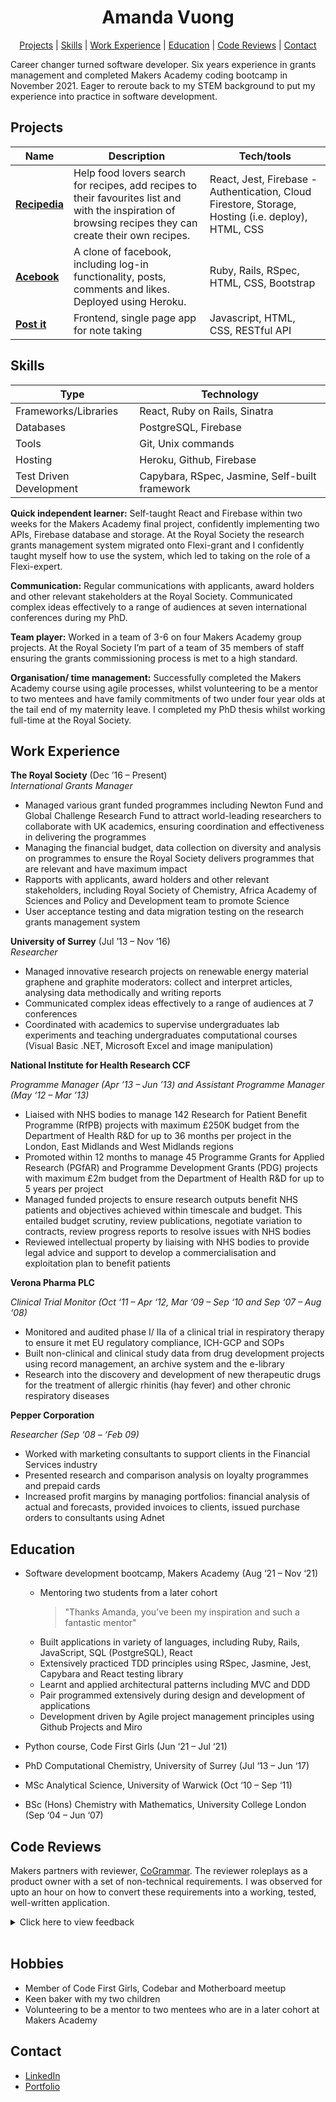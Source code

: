 <div align='center'>
<h1> Amanda Vuong </h1>

[Projects](https://github.com/mandyvuong/CV#Projects) | [Skills](https://github.com/mandyvuong/CV#Skills) | [Work Experience](https://github.com/mandyvuong/CV#Work-Experience) | [Education](https://github.com/mandyvuong/CV#Education) | [Code Reviews](https://github.com/mandyvuong/CV#Code-Reviews) | [Contact](https://github.com/mandyvuong/CV#Contact)

</div>

Career changer turned software developer. Six years experience in grants management and completed Makers Academy coding bootcamp in November 2021. Eager to reroute back to my STEM background to put my experience into practice in software development.

## Projects

| Name                                                                  | Description                                                                                                                                               | Tech/tools                                                                                         |
| --------------------------------------------------------------------- | --------------------------------------------------------------------------------------------------------------------------------------------------------- | -------------------------------------------------------------------------------------------------- |
| **[Recipedia](https://github.com/mandyvuong/Recipedia)**              | Help food lovers search for recipes, add recipes to their favourites list and with the inspiration of browsing recipes they can create their own recipes. | React, Jest, Firebase - Authentication, Cloud Firestore, Storage, Hosting (i.e. deploy), HTML, CSS |
| **[Acebook](https://github.com/mandyvuong/acebook-all-css-no-style)** | A clone of facebook, including log-in functionality, posts, comments and likes. Deployed using Heroku.                                                    | Ruby, Rails, RSpec, HTML, CSS, Bootstrap                                                                      |
| **[Post it](https://github.com/mandyvuong/notes_app)**                | Frontend, single page app for note taking                                                                                                                 | Javascript, HTML, CSS, RESTful API                                                                 |

## Skills

| Type                    | Technology                                     |
| ----------------------- | ---------------------------------------------- |
| Frameworks/Libraries    | React, Ruby on Rails, Sinatra                  |
| Databases               | PostgreSQL, Firebase                           |
| Tools                   | Git, Unix commands                             |
| Hosting                 | Heroku, Github, Firebase                       |
| Test Driven Development | Capybara, RSpec, Jasmine, Self-built framework |

**Quick independent learner:** Self-taught React and Firebase within two weeks for the Makers Academy final project, confidently implementing two APIs, Firebase database and storage. At the Royal Society the research grants management system migrated onto Flexi-grant and I confidently taught myself how to use the system, which led to taking on the role of a Flexi-expert.

**Communication:** Regular communications with applicants, award holders and other relevant stakeholders at the Royal Society. Communicated complex ideas effectively to a range of audiences at seven international conferences during my PhD.

**Team player:** Worked in a team of 3-6 on four Makers Academy group projects. At the Royal Society I’m part of a team of 35 members of staff ensuring the grants commissioning process is met to a high standard.

**Organisation/ time management:** Successfully completed the Makers Academy course using agile processes, whilst volunteering to be a mentor to two mentees and have family commitments of two under four year olds at the tail end of my maternity leave. I completed my PhD thesis whilst working full-time at the Royal Society.

## Work Experience

**The Royal Society** (Dec ’16 – Present)  
_International Grants Manager_

- Managed various grant funded programmes including Newton Fund and Global Challenge Research Fund to attract world-leading researchers to collaborate with UK academics, ensuring coordination and effectiveness in delivering the programmes
- Managing the financial budget, data collection on diversity and analysis on programmes to ensure the Royal Society delivers programmes that are relevant and have maximum impact
- Rapports with applicants, award holders and other relevant stakeholders, including Royal Society of Chemistry, Africa Academy of Sciences and Policy and Development team to promote Science
- User acceptance testing and data migration testing on the research grants management system

**University of Surrey** (Jul ’13 – Nov ‘16)  
_Researcher_

- Managed innovative research projects on renewable energy material graphene and graphite moderators: collect and interpret articles, analysing data methodically and writing reports
- Communicated complex ideas effectively to a range of audiences at 7 conferences
- Coordinated with academics to supervise undergraduates lab experiments and teaching undergraduates computational courses (Visual Basic .NET, Microsoft Excel and image manipulation)

**National Institute for Health Research CCF**

_Programme Manager (Apr ’13 – Jun ’13) and Assistant Programme Manager (May ‘12 – Mar ’13)_

- Liaised with NHS bodies to manage 142 Research for Patient Benefit Programme (RfPB) projects with maximum £250K budget from the Department of Health R&D for up to 36 months per project in the London, East Midlands and West Midlands regions
- Promoted within 12 months to manage 45 Programme Grants for Applied Research (PGfAR) and Programme Development Grants (PDG) projects with maximum £2m budget from the Department of Health R&D for up to 5 years per project
- Managed funded projects to ensure research outputs benefit NHS patients and objectives achieved within timescale and budget. This entailed budget scrutiny, review publications, negotiate variation to contracts, review progress reports to resolve issues with NHS bodies
- Reviewed intellectual property by liaising with NHS bodies to provide legal advice and support to develop a commercialisation and exploitation plan to benefit patients

**Verona Pharma PLC**

_Clinical Trial Monitor (Oct ‘11 – Apr ‘12, Mar ‘09 – Sep ‘10 and Sep ‘07 – Aug ‘08)_

- Monitored and audited phase I/ IIa of a clinical trial in respiratory therapy to ensure it met EU regulatory compliance, ICH-GCP and SOPs
- Built non-clinical and clinical study data from drug development projects using record management, an archive system and the e-library
- Research into the discovery and development of new therapeutic drugs for the treatment of allergic rhinitis (hay fever) and other chronic respiratory diseases

**Pepper Corporation**

_Researcher (Sep ‘08 – ‘Feb 09)_

- Worked with marketing consultants to support clients in the Financial Services industry
- Presented research and comparison analysis on loyalty programmes and prepaid cards
- Increased profit margins by managing portfolios: financial analysis of actual and forecasts, provided invoices to clients, issued purchase orders to consultants using Adnet

## Education

- Software development bootcamp, Makers Academy (Aug ‘21 – Nov ‘21)

  - Mentoring two students from a later cohort
    > "Thanks Amanda, you’ve been my inspiration and such a fantastic mentor"
  - Built applications in variety of languages, including Ruby, Rails, JavaScript, SQL (PostgreSQL), React
  - Extensively practiced TDD principles using RSpec, Jasmine, Jest, Capybara and React testing library
  - Learnt and applied architectural patterns including MVC and DDD
  - Pair programmed extensively during design and development of applications
  - Development driven by Agile project management principles using Github Projects and Miro

- Python course, Code First Girls (Jun ‘21 – Jul ‘21)
- PhD Computational Chemistry, University of Surrey (Jul ‘13 – Jun ‘17)
- MSc Analytical Science, University of Warwick (Oct ‘10 – Sep ‘11)
- BSc (Hons) Chemistry with Mathematics, University College London (Sep ‘04 – Jun ‘07)

## Code Reviews

Makers partners with reviewer, [CoGrammar](https://www.cogrammar.com/). The reviewer roleplays as a product owner with a set of non-technical requirements. I was observed for upto an hour on how to convert these requirements into a working, tested, well-written application.

<details>
  <summary>Click here to view feedback</summary>
 
  </br>
  
**Can model**
> "The algorithm made logical sense and you were able to meet the requirements for this program quite well."

**Can TDD**

> "You have once again based your tests on behaviours in order to keep your code properly decoupled from the tests and this also meant that the tests were client-oriented with the acceptance criteria properly encoded in the algorithm."

**Can write code that is easy to change**

> "You had your test suite properly decoupled from your implementation by making sure the tests were based solely on acceptance criteria, and not reliant on the current implementation. This makes changes to the code much easier as they will not break your test suite."

> "You have used sensible method and variable names that were derived from the client’s domain. This helped to make your code easy to understand which helps to make it easier to change as a result."

**Can debug**

> "You have quite a good debugging process and are reading the error messages clearly in order to get insight into how the code is behaving."

**Justify the way I work**

> "You have a very clear way of communicating what you are doing and why you are doing it. When debugging, you kept me updated as to what you believed the problem was and what the solution would be before making changes."

> "This type of communication will definitely show an interviewer that you make well-considered decisions while developing code."

</details>
<br/>

## Hobbies

- Member of Code First Girls, Codebar and Motherboard meetup
- Keen baker with my two children
- Volunteering to be a mentor to two mentees who are in a later cohort at Makers Academy

## Contact

- [LinkedIn](https://linkedin.com/in/amanda-vuong)
- [Portfolio](https://mandyvuong.github.io/portfolio/)
